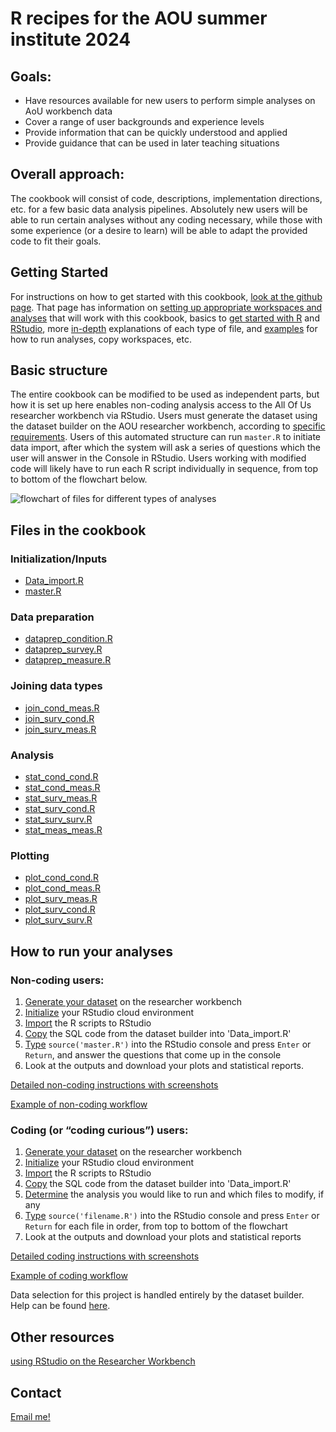 # **R recipes for the AOU summer institute 2024**

## Goals: 
 - Have resources available for new users to perform simple analyses on AoU workbench data
 - Cover a range of user backgrounds and experience levels
 - Provide information that can be quickly understood and applied 
 - Provide guidance that can be used in later teaching situations
 
## Overall approach: 
The cookbook will consist of code, descriptions, implementation directions, etc. for a few basic data analysis pipelines. Absolutely new users will be able to run certain analyses without any coding necessary, while those with some experience (or a desire to learn) will be able to adapt the provided code to fit their goals. 
 
## Getting Started
For instructions on how to get started with this cookbook, [look at the github page](https://esodja.github.io/AOU_R).
That page has information on [setting up appropriate workspaces and analyses](https://esodja.github.io/AOU_R/datareqs) that will work with this cookbook, basics to [get started with R](https://esodja.github.io/AOU_R/basics/r) and [RStudio](https://esodja.github.io/AOU_R/basics/rstudio), more [in-depth](https://esodja.github.io/AOU_R/pages-overview#code-explanations) explanations of each type of file, and [examples](https://esodja.github.io/AOU_R/pages-overview#examples) for how to run analyses, copy workspaces, etc.

## Basic structure
The entire cookbook can be modified to be used as independent parts, but how it is set up here enables non-coding analysis access to the All Of Us researcher workbench via RStudio.
Users must generate the dataset using the dataset builder on the AOU researcher workbench, according to [specific requirements](https://esodja.github.io/AOU_R/datareqs).
Users of this automated structure can run `master.R` to initiate data import, after which the system will ask a series of questions which the user will answer in the Console in RStudio.
Users working with modified code will likely have to run each R script individually in sequence, from top to bottom of the flowchart below.

![flowchart of files for different types of analyses](https://esodja.github.io/AOU_R/assets/images/flowchart_062024.png)

## Files in the cookbook
### Initialization/Inputs
- [Data_import.R](https://github.com/ESodja/AOU_R/blob/main/R_files/Data_import.R)
- [master.R](https://github.com/ESodja/AOU_R/blob/main/R_files/master.R)

### Data preparation
- [dataprep_condition.R](https://github.com/ESodja/AOU_R/blob/main/R_files/dataprep_condition.R)
- [dataprep_survey.R](https://github.com/ESodja/AOU_R/blob/main/R_files/dataprep_survey.R)
- [dataprep_measure.R](https://github.com/ESodja/AOU_R/blob/main/R_files/dataprep_measure.R)

### Joining data types
- [join_cond_meas.R](https://github.com/ESodja/AOU_R/blob/main/R_files/join_cond_meas.R)
- [join_surv_cond.R](https://github.com/ESodja/AOU_R/blob/main/R_files/join_surv_cond.R)
- [join_surv_meas.R](https://github.com/ESodja/AOU_R/blob/main/R_files/join_surv_meas.R)

### Analysis
- [stat_cond_cond.R](https://github.com/ESodja/AOU_R/blob/main/R_files/stat_cond_cond.R)
- [stat_cond_meas.R](https://github.com/ESodja/AOU_R/blob/main/R_files/stat_cond_meas.R)
- [stat_surv_meas.R](https://github.com/ESodja/AOU_R/blob/main/R_files/stat_surv_meas.R)
- [stat_surv_cond.R](https://github.com/ESodja/AOU_R/blob/main/R_files/stat_surv_cond.R)
- [stat_surv_surv.R](https://github.com/ESodja/AOU_R/blob/main/R_files/stat_surv_surv.R)
- [stat_meas_meas.R](https://github.com/ESodja/AOU_R/blob/main/R_files/stat_meas_meas.R)

### Plotting
- [plot_cond_cond.R](https://github.com/ESodja/AOU_R/blob/main/R_files/plot_cond_cond.R)
- [plot_cond_meas.R](https://github.com/ESodja/AOU_R/blob/main/R_files/plot_cond_meas.R)
- [plot_surv_meas.R](https://github.com/ESodja/AOU_R/blob/main/R_files/plot_surv_meas.R)
- [plot_surv_cond.R](https://github.com/ESodja/AOU_R/blob/main/R_files/plot_surv_cond.R)
- [plot_surv_surv.R](https://github.com/ESodja/AOU_R/blob/main/R_files/plot_surv_surv.R)
<!-- - [plot_meas_meas.R](https://github.com/ESodja/AOU_R/blob/main/R_files/plot_meas_meas.R) -->

    
## How to run your analyses
### Non-coding users: 
1. [Generate your dataset](https://esodja.github.io/AOU_R/how-to/dataset) on the researcher workbench
2. [Initialize](https://esodja.github.io/AOU_R/how-to/non-coding#initialize-your-rstudio-cloud-environment) your RStudio cloud environment
3. [Import](https://esodja.github.io/AOU_R/how-to/non-coding#import-the-cookbook-files) the R scripts to RStudio
4. [Copy](https://esodja.github.io/AOU_R/how-to/non-coding#copy-the-sql-code-to-data_import.r) the SQL code from the dataset builder into 'Data_import.R'
5. [Type](https://esodja.github.io/AOU_R/how-to/non-coding#run-the-program) `source('master.R')` into the RStudio console and press `Enter` or `Return`, and answer the questions that come up in the console
6. Look at the outputs and download your plots and statistical reports.

[Detailed non-coding instructions with screenshots](https://esodja.github.io/AOU_R/how-to/non-coding)

[Example of non-coding workflow](https://esodja.github.io/AOU_R/examples/bmi_noncoding)

### Coding (or “coding curious”) users:
1. [Generate your dataset](https://esodja.github.io/AOU_R/how-to/dataset) on the researcher workbench
2. [Initialize](https://esodja.github.io/AOU_R/how-to/non-coding#initialize-your-rstudio-cloud-environment) your RStudio cloud environment
3. [Import](https://esodja.github.io/AOU_R/how-to/non-coding#import-the-cookbook-files) the R scripts to RStudio
4. [Copy](https://esodja.github.io/AOU_R/how-to/non-coding#copy-the-sql-code-to-data_import.r) the SQL code from the dataset builder into 'Data_import.R'
5. [Determine](https://esodja.github.io/AOU_R/how-to/coding#determine-analyses-to-run) the analysis you would like to run and which files to modify, if any
6. [Type](https://esodja.github.io/AOU_R/how-to/coding#run-each-file-in-order-in-the-console) `source('filename.R')` into the RStudio console and press `Enter` or `Return` for each file in order, from top to bottom of the flowchart
7. Look at the outputs and download your plots and statistical reports

[Detailed coding instructions with screenshots](https://esodja.github.io/AOU_R/how-to/coding)

[Example of coding workflow](https://esodja.github.io/AOU_R/examples/bmi_coding) 

Data selection for this project is handled entirely by the dataset builder. Help can be found [here](https://support.researchallofus.org/hc/en-us/articles/4556645124244-Using-the-Concept-Set-Selector-and-Dataset-Builder-tools-to-build-your-dataset).



## Other resources
[using RStudio on the Researcher Workbench](https://support.researchallofus.org/hc/en-us/articles/22078658566804-Using-RStudio-on-the-Researcher-Workbench)



## Contact
[Email me!](mailto:eric.sodja@utah.edu)




